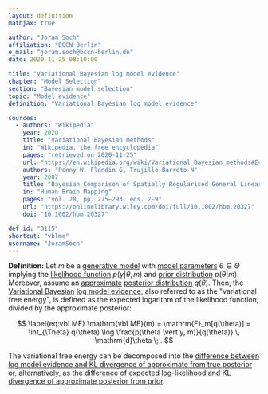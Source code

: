 ```yaml
---
layout: definition
mathjax: true

author: "Joram Soch"
affiliation: "BCCN Berlin"
e_mail: "joram.soch@bccn-berlin.de"
date: 2020-11-25 08:10:00

title: "Variational Bayesian log model evidence"
chapter: "Model Selection"
section: "Bayesian model selection"
topic: "Model evidence"
definition: "Variational Bayesian log model evidence"

sources:
  - authors: "Wikipedia"
    year: 2020
    title: "Variational Bayesian methods"
    in: "Wikipedia, the free encyclopedia"
    pages: "retrieved on 2020-11-25"
    url: "https://en.wikipedia.org/wiki/Variational_Bayesian_methods#Evidence_lower_bound"
  - authors: "Penny W, Flandin G, Trujillo-Barreto N"
    year: 2007
    title: "Bayesian Comparison of Spatially Regularised General Linear Models"
    in: "Human Brain Mapping"
    pages: "vol. 28, pp. 275–293, eqs. 2-9"
    url: "https://onlinelibrary.wiley.com/doi/full/10.1002/hbm.20327"
    doi: "10.1002/hbm.20327"

def_id: "D115"
shortcut: "vblme"
username: "JoramSoch"
---
```



**Definition:** Let $m$ be a [generative model](/D/gm) with [model parameters](/D/para) $\theta \in \Theta$ implying the [likelihood function](/D/lf) $p(y \vert \theta, m)$ and [prior distribution](/D/prior) $p(\theta \vert m)$. Moreover, assume an [approximate](/D/vb) [posterior distribution](/D/post) $q(\theta)$. Then, the [Variational Bayesian](/D/vb) [log model evidence](/D/lme), also referred to as the "variational free energy", is defined as the expected logarithm of the likelihood function, divided by the approximate posterior:

$$ \label{eq:vbLME}
\mathrm{vbLME}(m) = \mathrm{F}_m[q(\theta)] = \int_{\Theta} q(\theta) \log \frac{p(\theta \vert y, m)}{q(\theta)} \, \mathrm{d}\theta \; .
$$

The variational free energy can be decomposed into the [difference between log model evidence and KL divergence of approximate from true posterior](/P/fren-dec) or, alternatively, as the [difference of expected log-likelihood and KL divergence of approximate posterior from prior](/P/fren-dec).